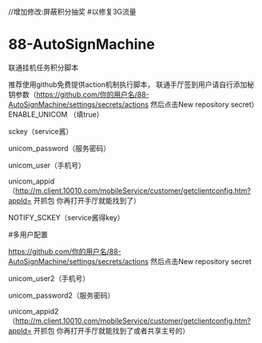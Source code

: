 
//增加修改:屏蔽积分抽奖
#以修复3G流量



# 88-AutoSignMachine

 联通挂机任务积分脚本
 
推荐使用github免费提供action机制执行脚本， 联通手厅签到用户请自行添加秘钥参数（https://github.com/你的用户名/88-AutoSignMachine/settings/secrets/actions 然后点击New repository secret）
ENABLE_UNICOM （填true）

sckey（service酱）

unicom_password（服务密码）

unicom_user（手机号）

unicom_appid（http://m.client.10010.com/mobileService/customer/getclientconfig.htm?appId= 开抓包 你再打开手厅就能找到了）

NOTIFY_SCKEY（service酱得key）

#多用户配置

https://github.com/你的用户名/88-AutoSignMachine/settings/secrets/actions 然后点击New repository secret

unicom_user2（手机号）

unicom_password2（服务密码）

unicom_appid2（http://m.client.10010.com/mobileService/customer/getclientconfig.htm?appId= 开抓包 你再打开手厅就能找到了或者共享主号的）

